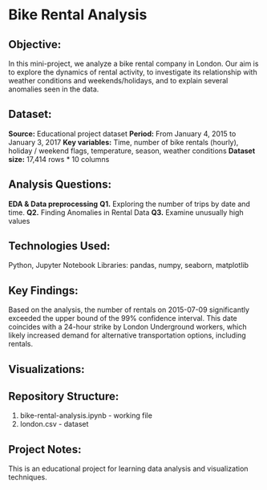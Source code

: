 # Bike Rental Analysis

## Objective:
In this mini-project, we analyze a bike rental company in London.
Our aim is to explore the dynamics of rental activity, to investigate its relationship with weather conditions and weekends/holidays, and to explain several anomalies seen in the data.

## Dataset:
**Source:** Educational project dataset
**Period:** From January 4, 2015 to January 3, 2017
**Key variables:** Time, number of bike rentals (hourly), holiday / weekend flags, temperature, season, weather conditions
**Dataset size:** 17,414 rows * 10 columns

## Analysis Questions:
**EDA & Data preprocessing**
**Q1.** Exploring the number of trips by date and time.
**Q2.** Finding Anomalies in Rental Data
**Q3.** Examine unusually high values

## Technologies Used:
Python, Jupyter Notebook
Libraries: pandas, numpy, seaborn, matplotlib

## Key Findings:
Based on the analysis, the number of rentals on 2015-07-09 significantly exceeded the upper bound of the 99% confidence interval.
This date coincides with a 24-hour strike by London Underground workers, which likely increased demand for alternative transportation options, including rentals.

## Visualizations:

## Repository Structure:
1. bike-rental-analysis.ipynb - working file
2. london.csv - dataset

## Project Notes:
This is an educational project for learning data analysis and visualization techniques.
